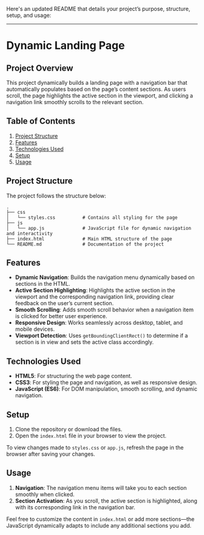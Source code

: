 Here's an updated README that details your project’s purpose, structure, setup, and usage:

---

# Dynamic Landing Page

## Project Overview

This project dynamically builds a landing page with a navigation bar that automatically populates based on the page’s content sections. As users scroll, the page highlights the active section in the viewport, and clicking a navigation link smoothly scrolls to the relevant section.

## Table of Contents
1. [Project Structure](#project-structure)
2. [Features](#features)
3. [Technologies Used](#technologies-used)
4. [Setup](#setup)
5. [Usage](#usage)

## Project Structure

The project follows the structure below:

```
.
├── css
│   └── styles.css          # Contains all styling for the page
├── js
│   └── app.js              # JavaScript file for dynamic navigation and interactivity
├── index.html              # Main HTML structure of the page
└── README.md               # Documentation of the project
```

## Features

- **Dynamic Navigation**: Builds the navigation menu dynamically based on sections in the HTML.
- **Active Section Highlighting**: Highlights the active section in the viewport and the corresponding navigation link, providing clear feedback on the user’s current section.
- **Smooth Scrolling**: Adds smooth scroll behavior when a navigation item is clicked for better user experience.
- **Responsive Design**: Works seamlessly across desktop, tablet, and mobile devices.
- **Viewport Detection**: Uses `getBoundingClientRect()` to determine if a section is in view and sets the active class accordingly.

## Technologies Used

- **HTML5**: For structuring the web page content.
- **CSS3**: For styling the page and navigation, as well as responsive design.
- **JavaScript (ES6)**: For DOM manipulation, smooth scrolling, and dynamic navigation.

## Setup

1. Clone the repository or download the files.
2. Open the `index.html` file in your browser to view the project.

To view changes made to `styles.css` or `app.js`, refresh the page in the browser after saving your changes.

## Usage

1. **Navigation**: The navigation menu items will take you to each section smoothly when clicked.
2. **Section Activation**: As you scroll, the active section is highlighted, along with its corresponding link in the navigation bar.

Feel free to customize the content in `index.html` or add more sections—the JavaScript dynamically adapts to include any additional sections you add.

